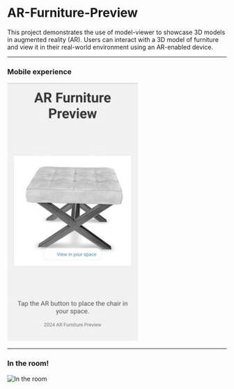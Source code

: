 # AR-Furniture-Preview
 
This project demonstrates the use of model-viewer to showcase 3D models in augmented reality (AR). Users can interact with a 3D model of furniture and view it in their real-world environment using an AR-enabled device.

---

### Mobile experience
![Mobile experience](media/MobileView.jpeg)

---

### In the room!
![In the room](media/Stool-AR.gif)
